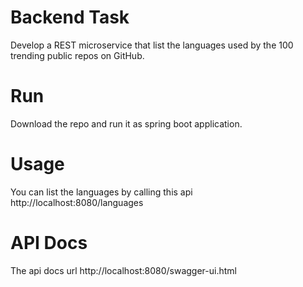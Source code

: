 # Backend Task
Develop a REST microservice that list the languages used by the 100 trending public repos on GitHub.

# Run
Download the repo and run it as spring boot application.

# Usage
You can list the languages by calling this api http://localhost:8080/languages

# API Docs
The api docs url http://localhost:8080/swagger-ui.html